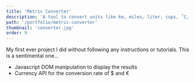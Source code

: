 ```yaml
---
title: 'Metric Converter'
description: 'A tool to convert units like km, miles, liter, cups, ˚C, ˚F, € and $.'
path: '/portfolio/metric-converter'
thumbnail: 'converter.jpg'
order: 9
---
```


My first ever project I did without following any instructions or tutorials. This is a sentimental one...

-   Javascript DOM manipulation to display the results
-   Currency API for the conversion rate of \$ and €

